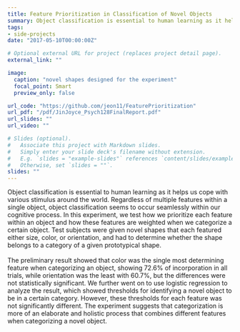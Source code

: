 ```yaml
---
title: Feature Prioritization in Classification of Novel Objects
summary: Object classification is essential to human learning as it helps us cope with various stimulus around the world. Regardless of multiple features within a single object, object classification seems to occur seamlessly within our cognitive process. In this experiment, we test how we prioritize each feature within an object and how these features are weighted when we categorize a certain
tags:
- side-projects
date: "2017-05-10T00:00:00Z"

# Optional external URL for project (replaces project detail page).
external_link: ""

image:
  caption: "novel shapes designed for the experiment"
  focal_point: Smart
  preview_only: false

url_code: "https://github.com/jeon11/FeaturePrioritization"
url_pdf: "/pdf/JinJoyce_Psych128FinalReport.pdf"
url_slides: ""
url_video: ""

# Slides (optional).
#   Associate this project with Markdown slides.
#   Simply enter your slide deck's filename without extension.
#   E.g. `slides = "example-slides"` references `content/slides/example-slides.md`.
#   Otherwise, set `slides = ""`.
slides: ""
---
```


Object classification is essential to human learning as it helps us cope with various stimulus around the world. Regardless of multiple features within a single object, object classification seems to occur seamlessly within our cognitive process. In this experiment, we test how we prioritize each feature within an object and how these features are weighted when we categorize a certain object. Test subjects were given novel shapes that each featured either size, color, or orientation, and had to determine whether the shape belongs to a category of a given prototypical shape. <br> <br> The preliminary result showed that color was the single most determining feature when categorizing an object, showing 72.6% of incorporation in all trials, while orientation was the least with 60.7%, but the differences were not statistically significant. We further went on to use logistic regression to analyze the result, which showed thresholds for identifying a novel object to be in a certain category. However, these thresholds for each feature was not significantly different. The experiment suggests that categorization is more of an elaborate and holistic process that combines different features when categorizing a novel object.
